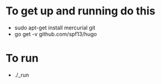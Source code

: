 To get up and running do this
=============================

* sudo apt-get install mercurial git
* go get -v github.com/spf13/hugo

To run
======
* ./_run
